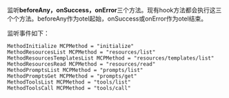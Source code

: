 监听**beforeAny，onSuccess，onError**三个方法。现有hook方法都会执行这三个个方法。beforeAny作为otel起始，onSuccess或onError作为otel结束。

监听事件如下：

```
MethodInitialize MCPMethod = "initialize"
MethodResourcesList MCPMethod = "resources/list"
MethodResourcesTemplatesList MCPMethod = "resources/templates/list"
MethodResourcesRead MCPMethod = "resources/read"
MethodPromptsList MCPMethod = "prompts/list"
MethodPromptsGet MCPMethod = "prompts/get"
MethodToolsList MCPMethod = "tools/list"
MethodToolsCall MCPMethod = "tools/call"
```
